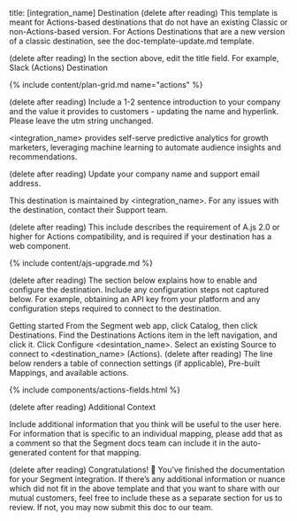 title: [integration_name] Destination
(delete after reading) This template is meant for Actions-based destinations that do not have an existing Classic or non-Actions-based version. For Actions Destinations that are a new version of a classic destination, see the doc-template-update.md template.

(delete after reading) In the section above, edit the title field. For example, Slack (Actions) Destination

{% include content/plan-grid.md name="actions" %}

(delete after reading) Include a 1-2 sentence introduction to your company and the value it provides to customers - updating the name and hyperlink. Please leave the utm string unchanged.

<integration_name> provides self-serve predictive analytics for growth marketers, leveraging machine learning to automate audience insights and recommendations.

(delete after reading) Update your company name and support email address.

This destination is maintained by <integration_name>. For any issues with the destination, contact their Support team.

(delete after reading) This include describes the requirement of A.js 2.0 or higher for Actions compatibility, and is required if your destination has a web component.

{% include content/ajs-upgrade.md %}

(delete after reading) The section below explains how to enable and configure the destination. Include any configuration steps not captured below. For example, obtaining an API key from your platform and any configuration steps required to connect to the destination.

Getting started
From the Segment web app, click Catalog, then click Destinations.
Find the Destinations Actions item in the left navigation, and click it.
Click Configure <desintation_name>.
Select an existing Source to connect to <destination_name> (Actions).
(delete after reading) The line below renders a table of connection settings (if applicable), Pre-built Mappings, and available actions.

{% include components/actions-fields.html %}

(delete after reading) Additional Context

Include additional information that you think will be useful to the user here. For information that is specific to an individual mapping, please add that as a comment so that the Segment docs team can include it in the auto-generated content for that mapping.

(delete after reading) Congratulations! 🎉 You’ve finished the documentation for your Segment integration. If there’s any additional information or nuance which did not fit in the above template and that you want to share with our mutual customers, feel free to include these as a separate section for us to review. If not, you may now submit this doc to our team.
